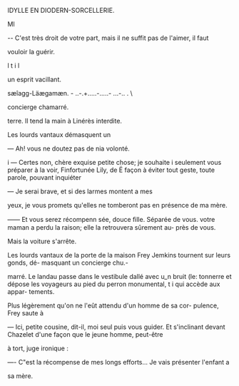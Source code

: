  

IDYLLE EN DIODERN-SORCELLERIE.

Ml

-- C'est très droit de votre part, mais il ne suffit pas de l'aimer, il faut

vouloir la guérir.

l t
i l

un esprit vacillant.

 
 
  
 
 
 
 
 
 
 
 
 
 
 
 
   
 

sæîagg-Läægamæn. - ..-.+.....-.....- ...-.. .
\

concierge chamarré.

terre. Il tend la main à Linérès interdite.

Les lourds vantaux démasquent un

— Ah! vous ne doutez pas de nia volonté.

i — Certes non, chère exquise petite chose; je souhaite
i seulement vous préparer à la voir, Finfortunée Lily, de
Ë façon à éviter tout geste, toute parole, pouvant inquiéter

— Je serai brave, et si des larmes montent a mes

yeux, je vous promets qu'elles
ne tomberont pas en présence
de ma mère.

—— Et vous serez récompenn
sée, douce ﬁlle. Séparée de vous.
votre maman a perdu la raison;
elle la retrouvera sûrement au-
près de vous.

Mais la voiture s'arrête.

Les lourds vantaux de la
porte de la maison Frey Jemkins
tournent sur leurs gonds, dé-
masquant un concierge chu.-

marré. Le landau passe dans le
vestibule dallé avec u_n bruit (le:
tonnerre et dépose les
voyageurs au pied du
perron monumental,
t i  qui accède aux appar-
tements.

Plus légèrement
qu'on ne l'eût attendu
d'un homme de sa cor-
pulence, Frey saute à

— Ici, petite cousine, dit-il, moi seul puis vous guider.
Et s'inclinant devant Chazelet d'une façon que le jeune homme, peut-être

à tort, juge ironique :

—- C"est la récompense de mes longs efforts... Je vais présenter l'enfant a

sa mère.

 

